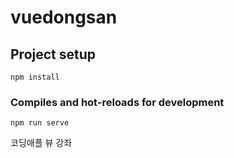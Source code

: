 # vuedongsan

## Project setup
```
npm install
```

### Compiles and hot-reloads for development
```
npm run serve
```
코딩애플 뷰 강좌 
